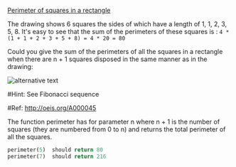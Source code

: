 [Perimeter of squares in a rectangle](https://www.codewars.com/kata/perimeter-of-squares-in-a-rectangle/train/rust)

The drawing shows 6 squares the sides of which have a length of 1, 1, 2, 3, 5, 8. It's easy to see that the sum of the perimeters of these squares is : `4 * (1 + 1 + 2 + 3 + 5 + 8) = 4 * 20 = 80`

Could you give the sum of the perimeters of all the squares in a rectangle when there are n + 1 squares disposed in the same manner as in the drawing: 

![alternative text](http://i.imgur.com/EYcuB1wm.jpg)

\#Hint: See Fibonacci sequence

\#Ref: <http://oeis.org/A000045>

The function perimeter has for parameter n where n + 1 is the number of squares (they are numbered from 0 to n) and returns the total perimeter of all the squares.

```rust
perimeter(5)  should return 80
perimeter(7)  should return 216
```

